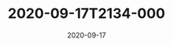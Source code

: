 ---
date: 2020-09-17
title: 2020-09-17T2134-000
hero: 2020/2020-09-17T2134-000.jpeg

# briefly describe the image…
alt: ''

# insert the closed caption text after the three-dash break…
# (include line-breaks, punctuation, and capitalization)
---